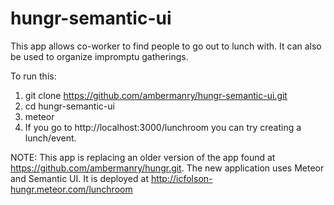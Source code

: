 # hungr-semantic-ui
This app allows co-worker to find people to go out to lunch with.  It can also be used to organize impromptu gatherings.

To run this:

1.  git clone https://github.com/ambermanry/hungr-semantic-ui.git
2.  cd hungr-semantic-ui
3.  meteor
4.  If you go to http://localhost:3000/lunchroom you can try creating a lunch/event.

NOTE:  This app is replacing an older version of the app found at https://github.com/ambermanry/hungr.git.  The new application uses Meteor and Semantic UI.  It is deployed at http://icfolson-hungr.meteor.com/lunchroom

